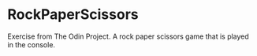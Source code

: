 # RockPaperScissors
Exercise from The Odin Project. A rock paper scissors game that is played in the console.